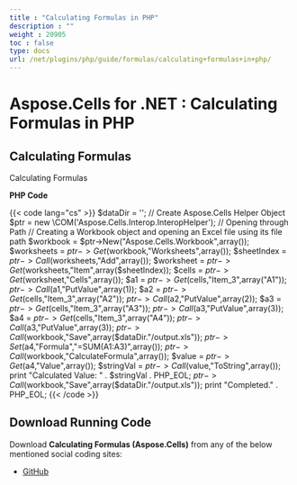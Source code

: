 ```yaml
---
title : "Calculating Formulas in PHP" 
description : "" 
weight : 20905 
toc : false
type: docs
url: /net/plugins/php/guide/formulas/calculating+formulas+in+php/
---
```


# Aspose.Cells for .NET : Calculating Formulas in PHP


## Calculating Formulas

Calculating Formulas

**PHP Code**

{{< code lang="cs" >}}
        $dataDir = '';
        // Create Aspose.Cells Helper Object
        $ptr = new \COM('Aspose.Cells.Interop.InteropHelper');
        // Opening through Path
        // Creating a Workbook object and opening an Excel file using its file path
        $workbook = $ptr->New("Aspose.Cells.Workbook",array());
        $worksheets = $ptr->Get($workbook,"Worksheets",array());
        $sheetIndex = $ptr->Call($worksheets,"Add",array());
        $worksheet = $ptr->Get($worksheets,"Item",array($sheetIndex));
        $cells = $ptr->Get($worksheet,"Cells",array());
        $a1 = $ptr->Get($cells,"Item_3",array("A1"));
        $ptr->Call($a1,"PutValue",array(1));
        $a2 = $ptr->Get($cells,"Item_3",array("A2"));
        $ptr->Call($a2,"PutValue",array(2));
        $a3 = $ptr->Get($cells,"Item_3",array("A3"));
        $ptr->Call($a3,"PutValue",array(3));
        $a4 = $ptr->Get($cells,"Item_3",array("A4"));
        $ptr->Call($a3,"PutValue",array(3));
        $ptr->Call($workbook,"Save",array($dataDir."/output.xls"));
        $ptr->Set($a4,"Formula","=SUM(A1:A3)",array());
        $ptr->Call($workbook,"CalculateFormula",array());
        $value = $ptr->Get($a4,"Value",array());
        $stringVal = $ptr->Call($value,"ToString",array());
        print "Calculated Value: " . $stringVal . PHP_EOL;
        $ptr->Call($workbook,"Save",array($dataDir."/output.xls"));
        print "Completed." . PHP_EOL;
{{< /code >}}

## Download Running Code

Download **Calculating Formulas (Aspose.Cells)** from any of the below mentioned social coding sites:

*   [GitHub](https://github.com/aspose-cells/Aspose.Cells-for-.NET/blob/master/Plugins/Aspose_Cells_NET_for_PHP/src/aspose/cells/WorkingwithFormulas/CalculatingFormulas.php)

